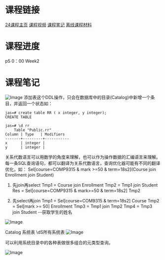 # 课程链接
<a href="https://cgi.cse.unsw.edu.au/~cs9315/24T1/index.php" target="_blank">24课程主页</a>
<a href="https://www.bilibili.com/video/BV1qXoqYHErC?spm_id_from=333.788.videopod.episodes&vd_source=28de2b83f4d42d39469471953b83bc66&p=2" target="_blank">课程视频</a>
<a href="https://vwong.dev/notes/COMP9315/" target="_blank">课程笔记</a>
<a href="https://github.com/weil0819/COMP9315" target="_blank">离线课程材料</a>


# 课程进度
p5 0：00 Week2

# 课程笔记
![Image](https://github.com/user-attachments/assets/0aac4ede-62de-4b67-ae17-6672f4089ff2)
添加表这个DDL操作，只会在数据库中的目录(Catalog)中新增一个条目，并返回一个状态如：
```psql
jas=# create table RR ( x integer, y integer);
CREATE TABLE

jas=# \d rr
    Table "Public.rr"
Column | Type   | Modifiers
-------+---------+-----------
x      | integer |
y      | integer |      
``` 

关系代数语言可以用数学的角度来理解，也可以作为操作数据的汇编语言来理解。
每一条SQL查询语句，都可以翻译为关系代数语言，查询优化器可能有不同的翻译优化，如：
Sel[course=COMP9315 & mark >=50 & term=18s2](Course join Enrollment join Student)

1. 先join再select
Tmp1 = Course join Enrollment
Tmp2 = Tmp1 join Student
Res = Sel[course=COMP9315 & mark>=50 & term=18s2] Tmp2

2. 先select再join
Tmp1 = Sel[course=COM9315 & term=18s2] Course
Tmp2 = Sel[mark >= 50] Enrollment
Tmp3 = Tmp1 join Tmp2
Tmp4 = Tmp3 join Student --获取学生的姓名

![Image](https://github.com/user-attachments/assets/b3c0d3da-635d-4533-91a6-7cf0f20ac5e7)

Catalog 系统表
\dS所有系统表
![Image](https://github.com/user-attachments/assets/f030a734-bc7e-4782-ac94-d57329c4201f)

可以利用系统目录中的各种表做很多组合的元类型查询。

![Image](https://github.com/user-attachments/assets/8fa92b8b-bf06-4508-b1e1-6c26cb0c759c)
